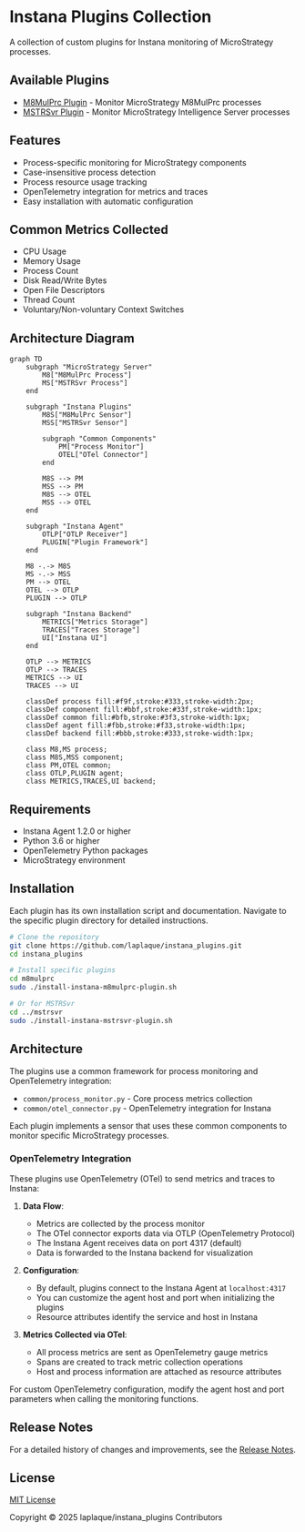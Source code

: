 # Instana Plugins Collection

A collection of custom plugins for Instana monitoring of MicroStrategy processes.

## Available Plugins

- [M8MulPrc Plugin](m8mulprc/README.md) - Monitor MicroStrategy M8MulPrc processes
- [MSTRSvr Plugin](mstrsvr/README.md) - Monitor MicroStrategy Intelligence Server processes

## Features

- Process-specific monitoring for MicroStrategy components
- Case-insensitive process detection
- Process resource usage tracking
- OpenTelemetry integration for metrics and traces
- Easy installation with automatic configuration

## Common Metrics Collected

- CPU Usage
- Memory Usage
- Process Count
- Disk Read/Write Bytes
- Open File Descriptors
- Thread Count
- Voluntary/Non-voluntary Context Switches

## Architecture Diagram

```mermaid
graph TD
    subgraph "MicroStrategy Server"
        M8["M8MulPrc Process"] 
        MS["MSTRSvr Process"]
    end
    
    subgraph "Instana Plugins"
        M8S["M8MulPrc Sensor"]
        MSS["MSTRSvr Sensor"]
        
        subgraph "Common Components"
            PM["Process Monitor"]
            OTEL["OTel Connector"]
        end
        
        M8S --> PM
        MSS --> PM
        M8S --> OTEL
        MSS --> OTEL
    end
    
    subgraph "Instana Agent"
        OTLP["OTLP Receiver"]
        PLUGIN["Plugin Framework"]
    end
    
    M8 -.-> M8S
    MS -.-> MSS
    PM --> OTEL
    OTEL --> OTLP
    PLUGIN --> OTLP
    
    subgraph "Instana Backend"
        METRICS["Metrics Storage"]
        TRACES["Traces Storage"]
        UI["Instana UI"]
    end
    
    OTLP --> METRICS
    OTLP --> TRACES
    METRICS --> UI
    TRACES --> UI
    
    classDef process fill:#f9f,stroke:#333,stroke-width:2px;
    classDef component fill:#bbf,stroke:#33f,stroke-width:1px;
    classDef common fill:#bfb,stroke:#3f3,stroke-width:1px;
    classDef agent fill:#fbb,stroke:#f33,stroke-width:1px;
    classDef backend fill:#bbb,stroke:#333,stroke-width:1px;
    
    class M8,MS process;
    class M8S,MSS component;
    class PM,OTEL common;
    class OTLP,PLUGIN agent;
    class METRICS,TRACES,UI backend;
```

## Requirements

- Instana Agent 1.2.0 or higher
- Python 3.6 or higher
- OpenTelemetry Python packages
- MicroStrategy environment

## Installation

Each plugin has its own installation script and documentation. Navigate to the specific plugin directory for detailed instructions.

```bash
# Clone the repository
git clone https://github.com/laplaque/instana_plugins.git
cd instana_plugins

# Install specific plugins
cd m8mulprc
sudo ./install-instana-m8mulprc-plugin.sh

# Or for MSTRSvr
cd ../mstrsvr
sudo ./install-instana-mstrsvr-plugin.sh
```

## Architecture

The plugins use a common framework for process monitoring and OpenTelemetry integration:

- `common/process_monitor.py` - Core process metrics collection
- `common/otel_connector.py` - OpenTelemetry integration for Instana

Each plugin implements a sensor that uses these common components to monitor specific MicroStrategy processes.

### OpenTelemetry Integration

These plugins use OpenTelemetry (OTel) to send metrics and traces to Instana:

1. **Data Flow**:
   - Metrics are collected by the process monitor
   - The OTel connector exports data via OTLP (OpenTelemetry Protocol)
   - The Instana Agent receives data on port 4317 (default)
   - Data is forwarded to the Instana backend for visualization

2. **Configuration**:
   - By default, plugins connect to the Instana Agent at `localhost:4317`
   - You can customize the agent host and port when initializing the plugins
   - Resource attributes identify the service and host in Instana

3. **Metrics Collected via OTel**:
   - All process metrics are sent as OpenTelemetry gauge metrics
   - Spans are created to track metric collection operations
   - Host and process information are attached as resource attributes

For custom OpenTelemetry configuration, modify the agent host and port parameters when calling the monitoring functions.

## Release Notes

For a detailed history of changes and improvements, see the [Release Notes](RELEASE_NOTES.md).

## License

[MIT License](LICENSE)

Copyright © 2025 laplaque/instana_plugins Contributors
